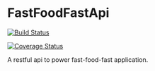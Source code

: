 # FastFoodFastApi
[![Build Status](https://travis-ci.org/gwako94/FastFoodFastApi.svg?branch=challenge2)](https://travis-ci.org/gwako94/FastFoodFastApi)

[![Coverage Status](https://coveralls.io/repos/github/gwako94/FastFoodFastApi/badge.svg?branch=challenge2)](https://coveralls.io/github/gwako94/FastFoodFastApi?branch=challenge2)

A restful api to power fast-food-fast application.
